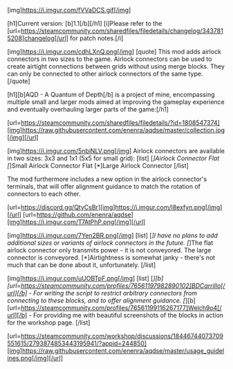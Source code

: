 [img]https://i.imgur.com/fVVaDCS.gif[/img]

[h1]Current version: [b]1.1[/b][/h1]
[i]Please refer to the [url=https://steamcommunity.com/sharedfiles/filedetails/changelog/3437815208]changelog[/url] for patch notes.[/i]

[img]https://i.imgur.com/cdhLXnQ.png[/img]
[quote]
This mod adds airlock connectors in two sizes to the game. Airlock connectors can be used to create airtight connections between grids without using merge blocks. They can only be connected to other airlock connectors of the same type.
[/quote]

[h1][b]AQD - A Quantum of Depth[/b] is a project of mine, encompassing multiple small and larger mods aimed at improving the gameplay experience and eventually overhauling larger parts of the game:[/h1]

[url=https://steamcommunity.com/sharedfiles/filedetails/?id=1808547374][img]https://raw.githubusercontent.com/enenra/aqdse/master/collection.jpg[/img][/url]

[img]https://i.imgur.com/5nbiNLV.png[/img]
Airlock connectors are available in two sizes: 3x3 and 1x1 (5x5 for small grid):
[list]
[*]Airlock Connector Flat
[*]Small Airlock Connector Flat
[*]Large Airlock Connector
[/list]

The mod furthermore includes a new option in the airlock connector's terminals, that will offer alignment guidance to match the rotation of connectors to each other.

[url=https://discord.gg/QtyCsBr][img]https://i.imgur.com/l8exfyn.png[/img][/url]
[url=https://github.com/enenra/aqdse][img]https://i.imgur.com/T7AtPhP.png[/img][/url]

[img]https://i.imgur.com/7Yen2BR.png[/img]
[list]
[*]I have no plans to add additional sizes or variants of airlock connectors in the future.
[*]The flat airlock connector only transmits power - it is not conveyored. The large connector is conveyored.
[*]Airtightness is somewhat janky - there's not much that can be done about it, unfortunately.
[/list]

[img]https://i.imgur.com/uUOBTpF.png[/img]
[list]
[*][b][url=https://steamcommunity.com/profiles/76561197982890102]BDCarrillo[/url][/b] - For writing the script to restrict arbitrary connectors from connecting to these blocks, and to offer alignment guidance.
[*][b][url=https://steamcommunity.com/profiles/76561199116267177]Welch9o4[/url][/b] - For providing me with beautiful screenshots of the blocks in action for the workshop page.
[/list]

[url=https://steamcommunity.com/workshop/discussions/18446744073709551615/2793874853443195941/?appid=244850][img]https://raw.githubusercontent.com/enenra/aqdse/master/usage_guidelines.png[/img][/url]